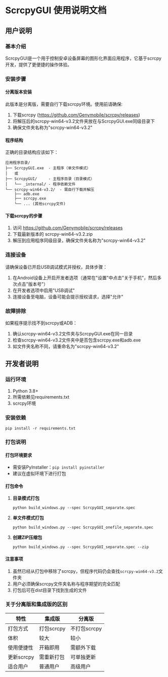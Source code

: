# ScrcpyGUI 使用说明文档

## 用户说明

### 基本介绍

ScrcpyGUI是一个用于控制安卓设备屏幕的图形化界面应用程序，它基于scrcpy开发，提供了更便捷的操作体验。

### 安装步骤

#### 分离版本安装

此版本是分离版，需要自行下载scrcpy环境。使用前请确保:

1. 下载scrcpy (https://github.com/Genymobile/scrcpy/releases)
2. 将解压后的scrcpy-win64-v3.2文件夹放在与ScrcpyGUI.exe同级目录下
3. 确保文件夹名称为"scrcpy-win64-v3.2"

#### 程序结构

正确的目录结构应该如下：

```
应用程序目录/
├── ScrcpyGUI.exe  - 主程序（单文件模式）
│   或
├── ScrcpyGUI/     - 主程序目录（目录模式）
│   └── _internal/ - 程序依赖文件
└── scrcpy-win64-v3.2/  - 需自行下载并解压
    ├── adb.exe
    ├── scrcpy.exe
    └── ... (其他scrcpy文件)
```

#### 下载scrcpy的步骤

1. 访问 https://github.com/Genymobile/scrcpy/releases
2. 下载最新版本的 scrcpy-win64-v3.2.zip
3. 解压到应用程序同级目录，确保文件夹名称为"scrcpy-win64-v3.2"

### 连接设备

请确保设备已开启USB调试模式并授权，具体步骤：

1. 在Android设备上开启开发者选项（通常在"设置"中点击"关于手机"，然后多次点击"版本号"）
2. 在开发者选项中启用"USB调试"
3. 连接设备至电脑，设备可能会提示授权请求，选择"允许"

### 故障排除

如果程序提示找不到scrcpy或ADB：

1. 确认scrcpy-win64-v3.2文件夹与ScrcpyGUI.exe在同一目录
2. 检查scrcpy-win64-v3.2文件夹中是否包含scrcpy.exe和adb.exe
3. 如文件夹名称不同，请重命名为"scrcpy-win64-v3.2"

## 开发者说明

### 运行环境

1. Python 3.8+
2. 所需依赖见requirements.txt
3. scrcpy环境

### 安装依赖

```
pip install -r requirements.txt
```

### 打包说明

#### 打包环境要求

- 需安装PyInstaller：`pip install pyinstaller`
- 建议在虚拟环境下进行打包

#### 打包命令

1. **目录模式打包**
   ```
   python build_windows.py --spec ScrcpyGUI_separate.spec
   ```

2. **单文件模式打包**
   ```
   python build_windows.py --spec ScrcpyGUI_onefile_separate.spec
   ```

3. **创建ZIP压缩包**
   ```
   python build_windows.py --spec ScrcpyGUI_separate.spec --zip
   ```

#### 注意事项

1. 虽然已经从打包中移除了scrcpy，但程序代码仍会查找`scrcpy-win64-v3.2`文件夹
2. 用户必须确保scrcpy文件夹名称与程序期望的完全匹配
3. 打包后可在dist目录下找到生成的文件

### 关于分离版和集成版的区别

| 特性 | 集成版 | 分离版 |
|------|-------|-------|
| 打包方式 | 打包scrcpy | 不打包scrcpy |
| 体积 | 较大 | 较小 |
| 使用便捷性 | 开箱即用 | 需额外下载 |
| 更新scrcpy | 需重新打包 | 可单独更新 |
| 适合用户 | 普通用户 | 高级用户 | 